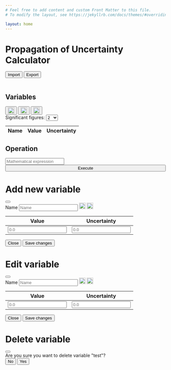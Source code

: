 ```yaml
---
# Feel free to add content and custom Front Matter to this file.
# To modify the layout, see https://jekyllrb.com/docs/themes/#overriding-theme-defaults

layout: home
---
```


<html class="no-js" lang="">

<head>
  <meta charset="utf-8">
  <meta name="viewport" content="width=device-width, initial-scale=1">

  <link rel="manifest" href="site.webmanifest">

  <script src="https://cdnjs.cloudflare.com/ajax/libs/mathjs/11.5.0/math.js" integrity="sha512-PRRHSwgn8QJinp43y5B698YK/FApqSvwmd7kVu8NWMksCl/3daKnNbPNWPuGKDrpIIb+0Dg5W55VSbZi0QG60Q==" crossorigin="anonymous" referrerpolicy="no-referrer"></script>

</head>

<body>

  <!-- Add your site or application content here -->
<div class="container-fluid">
  <h1>Propagation of Uncertainty Calculator</h1>
  <button type="button" class="btn btn-primary" onclick="importSession()">Import</button>
  <button type="button" class="btn btn-primary" onclick="exportSession()">Export</button>
  <br>
  <br>
  <h2>Variables</h2>
  <div class="row no-gutters">
    <div class="col-12 col-sm text-left">
      <button type="button" id="addButton" class="btn" data-bs-toggle="modal" data-bs-target="#addModal"><img src="{{ '/assets/images/add.svg' | relative_url }}" title="Add new variable" alt="a" width="20" height="20"></button>
      <button type="button" id="editButton" class="btn" data-bs-toggle="modal" data-bs-target=""><img src="{{ '/assets/images/edit.svg' | relative_url }}" title="Edit selected variable" alt="E" width="20" height="20"></button>
      <button type="button" id="deleteButton" class="btn" data-bs-toggle="modal" data-bs-target=""><img src="{{ '/assets/images/delete.svg' | relative_url }}" title="Delete selected variable" alt="D" width="20" height="20"></button>
    </div>
    <div class="col-md-6 hidden-lg-down"></div>
    <div class="col-12 col-sm">
      <div class="float-lg-right">
        <label for="selectSignificantFigures">Significant figures:</label>
        <select class="form-select" aria-label="Default select example" name="sf" onchange="changeSignificantFigures()" id="selectSignificantFigures">
          <option>1</option>
          <option selected>2</option>
          <option>3</option>
          <option>4</option>
          <option>5</option>
          <option>6</option>
          <option>7</option>
          <option>8</option>
          <option>9</option>
          <option>10</option>
          <option>11</option>
          <option>12</option>
          <option>13</option>
          <option>14</option>
          <option>15</option>
        </select>
      </div>
    </div>
  </div>
  <div class="table-wrapper">
    <table class="table table-bordered table-hover">
      <thead>
        <tr>
          <th class="text-center">Name</th>
          <th class="text-center">Value</th>
          <th class="text-center">Uncertainty</th>
        </tr>
      </thead>
      <tbody id="variablesTable">
      </tbody>
    </table>
  </div>

  <h2>Operation</h2>
  <div class="row">
    <div class="col-12 col-md-9">
      <input class="form-control" id="exprId" type="text" name="expre" placeholder="Mathematical expression" required>
    </div>
    <div class="col-12 col-md-3">
      <button type="button" id="excButton" class="btn btn-primary" data-bs-toggle="modal" data-bs-target="#addModal" onclick="execute()"  style="width: 100%">Execute</button>
    </div>
  </div>
</div>


<!-- Modal -->
<div class="modal fade" id="addModal" tabindex="-1" aria-labelledby="addModalLabel" aria-hidden="true">
  <div class="modal-dialog modal-dialog-scrollable">
    <div class="modal-content">
      <div class="modal-header">
        <h1 class="modal-title fs-5" id="exampleModalLabel">Add new variable</h1>
        <button type="button" class="btn-close" data-bs-dismiss="modal" aria-label="Close"></button>
      </div>
      <div class="modal-body">
        <label for="nameInputAdd">Name</label>
        <input type="text" class="form-control" id="nameInputAdd" placeholder="Name" name="name" required>
        <img src="{{ '/assets/images/add.svg' | relative_url }}" title="Add row" alt="A" width="20" height="20" onclick="addRow('addTable')" style="cursor: pointer">
        <img src="{{ '/assets/images/minus.svg' | relative_url }}" title="Delete row" alt="D" width="20" height="20" onclick="deleteRow('addTable')" style="cursor: pointer">
          <table class="table table-bordered table-hover">
            <thead>
              <tr>
                <th class="text-center">Value</th>
                <th class="text-center">Uncertainty</th>
              </tr>
            </thead>
            <tbody id="addTable">
              <tr>
                <td class="text-center"><input type="number" class="form-control" placeholder="0.0" step="1e-15" required></td>
                <td class="text-center"><input type="number" class="form-control" placeholder="0.0" step="1e-15" required></td>
              </tr>
            </tbody>
          </table>
      </div>
      <div class="modal-footer">
        <button type="button" class="btn btn-secondary" data-bs-dismiss="modal">Close</button>
        <button type="button" class="btn btn-primary" data-bs-dismiss="modal" onclick="addVariable()">Save changes</button>
      </div>
    </div>
  </div>
</div>

<div class="modal fade" id="editModal" tabindex="-1" aria-labelledby="editModalLabel" aria-hidden="true">
  <div class="modal-dialog modal-dialog-scrollable">
    <div class="modal-content">
      <div class="modal-header">
        <h1 class="modal-title fs-5" id="exampleModalLabel">Edit variable</h1>
        <button type="button" class="btn-close" data-bs-dismiss="modal" aria-label="Close"></button>
      </div>
      <div class="modal-body">
        <label for="nameInputAdd">Name</label>
        <input type="text" class="form-control" id="nameInputEdit" placeholder="Name" name="name" required>
        <img src="{{ '/assets/images/add.svg' | relative_url }}" title="Add row" alt="A" width="20" height="20" onclick="addRow('editTable')" style="cursor: pointer">
        <img src="{{ '/assets/images/minus.svg' | relative_url }}" title="Delete row" alt="D" width="20" height="20" onclick="deleteRow('editTable')" style="cursor: pointer">
          <table class="table table-bordered table-hover">
            <thead>
              <tr>
                <th class="text-center">Value</th>
                <th class="text-center">Uncertainty</th>
              </tr>
            </thead>
            <tbody id="editTable">
              <tr>
                <td class="text-center"><input type="number" class="form-control" placeholder="0.0" step="1e-15" required></td>
                <td class="text-center"><input type="number" class="form-control" placeholder="0.0" step="1e-15" required></td>
              </tr>
            </tbody>
          </table>
      </div>
      <div class="modal-footer">
        <button type="button" class="btn btn-secondary" data-bs-dismiss="modal">Close</button>
        <button type="button" class="btn btn-primary" data-bs-dismiss="modal" onclick="editVariable(SELECTED_VARIABLE._id)">Save changes</button>
      </div>
    </div>
  </div>
</div>

<div class="modal fade" id="deleteModal" tabindex="-1" aria-labelledby="deleteModalLabel" aria-hidden="true">
  <div class="modal-dialog">
    <div class="modal-content">
      <div class="modal-header">
        <h1 class="modal-title fs-5" id="exampleModalLabel">Delete variable</h1>
        <button type="button" class="btn-close" data-bs-dismiss="modal" aria-label="Close"></button>
      </div>
      <div class="modal-body">
        Are you sure you want to delete variable "<span id="deleteForm">test</span>"?
      </div>
      <div class="modal-footer">
        <button type="button" class="btn btn-secondary" data-bs-dismiss="modal">No</button>
        <button type="button" class="btn btn-primary" data-bs-dismiss="modal" onclick="deleteVariable(SELECTED_VARIABLE._id)">Yes</button>
      </div>
    </div>
  </div>
</div>

<script src="{{ '/assets/js/plugins.js' | relative_url }}"></script>
<script src="{{ '/assets/js/main.js' | relative_url }}"></script>

</body>

</html>
